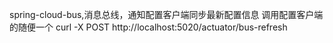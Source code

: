spring-cloud-bus,消息总线，通知配置客户端同步最新配置信息
调用配置客户端的随便一个
 curl -X POST http://localhost:5020/actuator/bus-refresh
